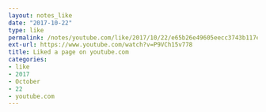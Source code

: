 ```yaml
---
layout: notes_like
date: "2017-10-22"
type: like
permalink: /notes/youtube.com/like/2017/10/22/e65b26e49605eecc3743b117e0d070fe1c711a12.html
ext-url: https://www.youtube.com/watch?v=P9VCh15v778
title: Liked a page on youtube.com
categories:
- like
- 2017
- October
- 22
- youtube.com
---
```

